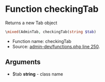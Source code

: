 Function checkingTab
===========================

Returns a new Tab object



```php
\mixed(AdminTab, checkingTab(string $tab)
```

* Function name: checkingTab
* Source: [admin-dev/functions.php line 250](https://github.com/PrestaShop/PrestaShop/blob/1.5.6.2/admin-dev/functions.php#L250).

Arguments
---------

* $tab **string** - class name

